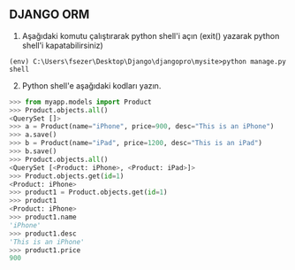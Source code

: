 ## DJANGO ORM
1) Aşağıdaki komutu çalıştırarak python shell'i açın (exit() yazarak python shell'i kapatabilirsiniz)

```console
(env) C:\Users\fsezer\Desktop\Django\djangopro\mysite>python manage.py shell
```
2) Python shell'e aşağıdaki kodları yazın.
```python
>>> from myapp.models import Product
>>> Product.objects.all()
<QuerySet []>
>>> a = Product(name="iPhone", price=900, desc="This is an iPhone")
>>> a.save()
>>> b = Product(name="iPad", price=1200, desc="This is an iPad")
>>> b.save()
>>> Product.objects.all()
<QuerySet [<Product: iPhone>, <Product: iPad>]>
>>> Product.objects.get(id=1)
<Product: iPhone>
>>> product1 = Product.objects.get(id=1)
>>> product1
<Product: iPhone>
>>> product1.name
'iPhone'
>>> product1.desc
'This is an iPhone'
>>> product1.price
900
```
